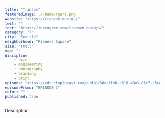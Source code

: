 ```yaml
---
title: "Transom"
featuredImage: ./-hamburgers.png
website: "https://transom.design/"
twit: ""
inst: "https://instagram.com/transom.design/"
category: "T"
city: "Seattle"
neighborhood: "Pioneer Square"
size: "small"
map: ""
discipline:
    - ux/ui
    - engineering
    - photography
    - branding
    - print
episode: "https://cdn.simplecast.com/audio/30dabfb8-c618-43a5-81c7-c5c83750983a/episodes/1c1d24a9-1967-4e16-ae31-77bd11d5f011/audio/7bf20139-4db8-4732-81e4-e1e92b5a273c/default_tc.mp3"
episodePromo: "EPISODE 2"
color: ""
published: true
---
```


Description
